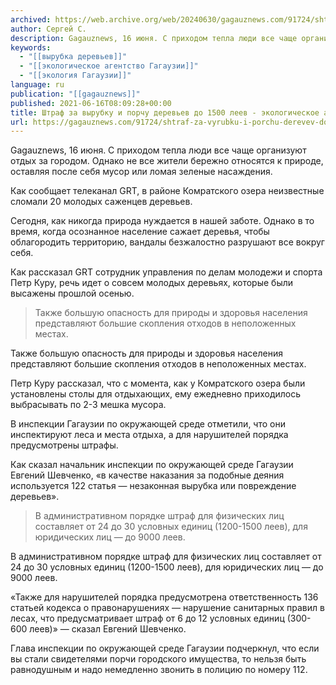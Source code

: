 ```yaml
---
archived: https://web.archive.org/web/20240630/gagauznews.com/91724/shtraf-za-vyrubku-i-porchu-derevev-do-1500-leev-ekologicheskoe-agentstvo-gagauzii.html
author: Сергей С.
description: Gagauznews, 16 июня. С приходом тепла люди все чаще организуют отдых за городом. Однако не все жители бережно относятся к природе, оставляя после себя мусор или ломая зеленые насаждения. Как сообщает телеканал GRT, в районе Комратского озера неизвестные сломали 20 молодых саженцев деревьев. Сегодня, как никогда природа нуждается в нашей заботе. Однако в то время, когда осознанное население сажает деревья, чтобы облагородить территорию, вандалы безжалостно разрушают все вокруг себя. Как рассказал GRT сотрудник управления по делам молодежи и спорта Петр Куру, речь идет о совсем молодых деревьях, которые были высажены прошлой осенью. Также большую опасность для природы и здоровья населения […]
keywords:
  - "[[вырубка деревьев]]"
  - "[[экологическое агентство Гагаузии]]"
  - "[[экология Гагаузии]]"
language: ru
publication: "[[gagauznews]]"
published: 2021-06-16T08:09:28+00:00
title: Штраф за вырубку и порчу деревьев до 1500 леев - экологическое агентство Гагаузии
url: https://gagauznews.com/91724/shtraf-za-vyrubku-i-porchu-derevev-do-1500-leev-ekologicheskoe-agentstvo-gagauzii.html
---
```


Gagauznews, 16 июня. С приходом тепла люди все чаще организуют отдых за городом. Однако не все жители бережно относятся к природе, оставляя после себя мусор или ломая зеленые насаждения.

Как сообщает телеканал GRT, в районе Комратского озера неизвестные сломали 20 молодых саженцев деревьев.

Сегодня, как никогда природа нуждается в нашей заботе. Однако в то время, когда осознанное население сажает деревья, чтобы облагородить территорию, вандалы безжалостно разрушают все вокруг себя.

Как рассказал GRT сотрудник управления по делам молодежи и спорта Петр Куру, речь идет о совсем молодых деревьях, которые были высажены прошлой осенью.

> Также большую опасность для природы и здоровья населения представляют большие скопления отходов в неположенных местах.

Также большую опасность для природы и здоровья населения представляют большие скопления отходов в неположенных местах.

Петр Куру рассказал, что с момента, как у Комратского озера были установлены столы для отдыхающих, ему ежедневно приходилось выбрасывать по 2-3 мешка мусора.

В инспекции Гагаузии по окружающей среде отметили, что они инспектируют леса и места отдыха, а для нарушителей порядка предусмотрены штрафы.

Как сказал начальник инспекции по окружающей среде Гагаузии Евгений Шевченко, «в качестве наказания за подобные деяния используется 122 статья — незаконная вырубка или повреждение деревьев».

> В административном порядке штраф для физических лиц составляет от 24 до 30 условных единиц (1200-1500 леев), для юридических лиц — до 9000 леев.

В административном порядке штраф для физических лиц составляет от 24 до 30 условных единиц (1200-1500 леев), для юридических лиц — до 9000 леев.

«Также для нарушителей порядка предусмотрена ответственность 136 статьей кодекса о правонарушениях — нарушение санитарных правил в лесах, что предусматривает штраф от 6 до 12 условных единиц (300-600 леев)» — сказал Евгений Шевченко.

Глава инспекции по окружающей среде Гагаузии подчеркнул, что если вы стали свидетелями порчи городского имущества, то нельзя быть равнодушным и надо немедленно звонить в полицию по номеру 112.